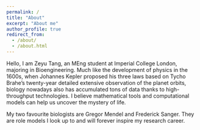 ```yaml
---
permalink: /
title: "About"
excerpt: "About me"
author_profile: true
redirect_from: 
  - /about/
  - /about.html
---
```


Hello, I am Zeyu Tang, an MEng student at Imperial College London, majoring in Bioengineering. Much like the development of physics in the 1600s, when Johannes Kepler proposed his three laws based on Tycho Brahe’s twenty-year detailed extensive observation of the planet orbits, biology nowadays also has accumulated tons of data thanks to high-throughput technologies. I believe mathematical tools and computational models can help us uncover the mystery of life.

My two favourite biologists are Gregor Mendel and Frederick Sanger. They are role models I look up to and will forever inspire my research career.

